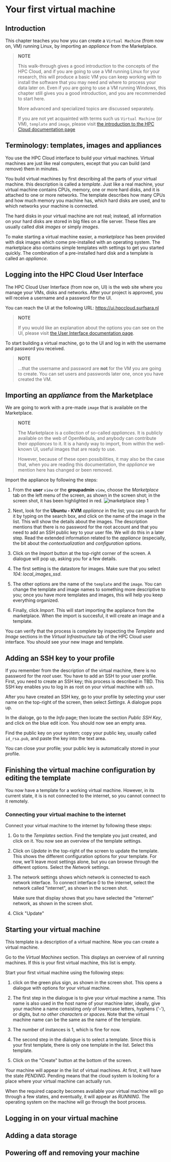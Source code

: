 # Your first virtual machine

## Introduction

This chapter teaches you how you can create a `Virtual Machine` (from now on, VM) running Linux, by importing an _appliance_ from the Marketplace. 

> **NOTE**
>
> This walk-through gives a good introduction to the concepts of the HPC Cloud, and if you are going to use a  VM running Linux for your research, this will produce a basic VM you can keep working with to install the software that you may need and where to process your data later on. Even if you are going to use a VM running Windows, this chapter still gives you a good introduction, and you are recommended to start here.
>
> More advanced and specialized topics are discussed separately.
>
> If you are not yet acquainted with terms such us `Virtual Machine` (or VM), `template` and `image`, please visit [the introduction to the HPC Cloud documentation page](introduction-to-hpc-cloud)


## Terminology: templates, images and appliances

You use the HPC Cloud interface to build your virtual machines. Virtual
machines are just like real computers, except that you can build (and
remove) them in minutes.

You build virtual machines by first describing all the parts of your
virtual machine. this description is called a _template_. Just like a
real machine, your virtual machine contains CPUs, memory, one or more
hard disks, and it is attached to one or more networks. The template
describes how many CPUs and how much memory you machine has, which hard
disks are used, and to which networks your machine is connected.

The hard disks in your virtual machine are not real; instead, all
information on your hard disks are stored in big files on a file server.
These files are usually called _disk images_ or simply _images_.

To make starting a virtual machine easier, a _marketplace_ has been
provided with disk images which come pre-installed with an operating
system. The marketplace also contains simple templates with settings to
get you started quickly. The combination of a pre-installed hard disk
and a template is called an _appliance_.



## Logging into the HPC Cloud User Interface

The HPC Cloud User Interface (from now on, UI) is the web site where you manage your VMs, disks and networks. After your project is approved, you will receive a username and a password for the UI.

You can reach the UI at the following URL: https://ui.hpccloud.surfsara.nl 

> **NOTE**
>
> If you would like an explanation about the options you can see on the UI, please visit [the User Interface documentation page](user-interface).

To start building a virtual machine, go to the UI and log in with the username and password you received. 

> **NOTE**
>
> ...that the username and password are **not** for the VM you are going to create. You can set users and passwords later one, once you have created the VM.

## Importing an _appliance_ from the Marketplace
We are going to work with a pre-made `image` that is available on the Marketplace. 

> **NOTE**
>
> The Marketplace is a collection of so-called _appliances_. It is publicly available on the web of OpenNebula, and anybody can contribute their _appliances_ to it. It is a handy way to import, from within the well-known UI, useful images that are ready to use.
>
> However, because of these open possibilities, it may also be the case that, when you are reading this documentation, the _appliance_ we mention here has changed or been removed. 

Import the appliance by following the steps:

1. From the **user** `view` or the **groupadmin** `view`, choose the
   _Marketplace_ tab on the left menu of the screen, as shown in the
   screen shot; in the screen shot, it has been highlighted in red.
   ![marketplace step 1][marketplace_step_1]

2. Next, look for the **Ubuntu - KVM** _appliance_ in the list; you can
	 search for it by typing on the search box, and click on the name of
   the image in the list. This will show the details about the images.
   The description mentions that there is no password for the root
   account and that you need to add an SSH public key to your user
   file. We will do this in a later step.
   Read the extended information related to the _appliance_ (especially,
   the bit about the _contextualization_ and _configuration_ options.

3. Click on the _Import_ button at the top-right corner of the screen.
   A dialogue will pop up, asking you for a few details.

4. The first setting is the datastore for images. Make sure that you
	 select _104: local_images_ssd_.

5. The other options are the name of the `template`
	 and the `image`. You can change the template and image names to
   something more descriptive to you; once you have more templates and
   images, this will help you keep everything organized.

6. Finally, click _Import_. This will start importing the appliance from 
   the marketplace. When the import is succesful, it will create an
   image and a template.

You can verify that the process is complete by inspecting the _Template_
and _Image_ sections in the _Virtual Infrastructure_ tab of the HPC Cloud
user interface. You should see your new image and template.


## Adding an SSH key to your profile

If you remember from the description of the virtual machine, there is
no password for the _root_ user. You have to add an SSH to your user
profile. First, you need to create an SSH key; this process is described
in TBD. This SSH key enables you to log in as root on your virtual
machine with ```ssh```.

After you have created an SSH key, go to your profile by selecting your
user name on the top-right of the screen, then select _Settings_. A
dialogue pops up.

In the dialoge, go to the _Info_ page; then locate the section _Public
SSH Key_, and click on the blue edit icon. You should now see an empty
area.

Find the public key on your system; copy your public key, usually called
```id_rsa.pub```, and paste the key into the text area.

You can close your profile; your public key is automatically stored in
your profile.


## Finishing the virtual machine configuration by editing the template

You now have a template for a working virtual machine. However, in its
current state, it is is not connected to the internet, so you cannot
connect to it remotely.


### Connecting your virtual machine to the internet

Connect your virtual machine to the internet by
following these steps:

1. Go to the _Templates_ section. Find the template you just created, and
click on it. You now see an overview of the template settings.

2. Click on _Update_ in the top-right of the screen to update the template.
This shows the different configuration options for your template. For
now, we'll leave most settings alone, but you can browse through the
different options. Select the _Network_ settings.

3. The network settings shows which network is connected to each network
	 interface. To connect interface 0 to the internet, select the network
   called "internet", as shown in the screen shot.
   
   Make sure that display shows that you have selected the "internet"
   network, as shown in the screen shot.

4. Click "Update"



## Starting your virtual machine

This template is a description of a virtual machine. Now you can create
a virtual machine.

Go to the _Virtual Machines_ section. This displays an overview of all
running machines. If this is your first virtual machine, this list is
empty.

Start your first virtual machine using the following steps:

1. click on the green plus sign, as shown in the screen shot. This opens
	 a dialogue with options for your virtual machine.

2. The first step in the dialogue is to give your virtual machine a
	 name. This name is also used in the host name of your machine later,
   ideally, give your machine a name consisting *only* of lowercase
   letters, hyphens ('-'), or digits, but *no other characters or
   spaces*. Note that the virtual machine name can be the same as the
   name of the template.

3. The number of instances is 1, which is fine for now.

4. The second step in the dialogue is to select a template. Since this
	 is your first template, there is only one template in the list.
   Select this template.

5. Click on the "Create" button at the bottom of the screen.

Your machine will appear in the list of virtual machines. At first, it
will have the state _PENDING_. Pending means that the cloud system is
looking for a place where your virtual machine can actually run.

When the required capacity becomes available your virtual machine will
go through a few states, and eventually, it will appear as _RUNNING_.
The operating system on the machine will go through the boot process.


## Logging in on your virtual machine



## Adding a data storage


## Powering off and removing your machine


[marketplace_step_1]:(https://doc.hpccloud.surfsara.nl/oortdoc/docs/uploads/2c2a2c746faca8888e4d38f93d3b352c/marketplace_step1.png)
